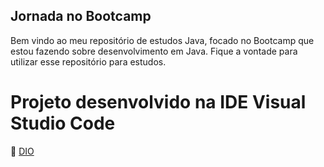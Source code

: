 ## Jornada no Bootcamp

Bem vindo ao meu repositório de estudos Java, focado no Bootcamp que estou fazendo sobre desenvolvimento em Java. Fique a vontade para utilizar esse repositório para estudos.

# Projeto desenvolvido na IDE Visual Studio Code

🔗 [DIO](https://web.dio.me)

